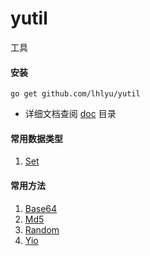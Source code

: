 # yutil
工具


#### 安装
```
go get github.com/lhlyu/yutil
```

- 详细文档查阅 [doc](./doc) 目录

#### 常用数据类型
1. [Set](./doc/set.md)


#### 常用方法
1. [Base64](./doc/base64.md)
2. [Md5](./doc/md5.md)
3. [Random](./doc/random.md)
4. [Yio](./doc/yio.md)
